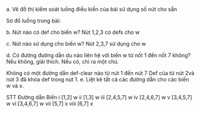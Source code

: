 ﻿a. Vẽ đồ thị kiểm soát luồng điều kiến của bài sử dụng số nút cho sẵn

Sơ đồ luồng trong bài:



b. Nút nào có def cho biến w? Nút 1,2,3 có defs cho w

c. Nút nào sử dụng cho biến w? Nút 2,3,7 sử dụng cho w

d. Có đường đường dẫn du nào liên hệ với biến w từ nốt 1 đến nốt 7 không? Nếu không, giải thích. Nếu có, chỉ ra một chú.

Không có một đường dẫn def-clear nào từ nút 1 đến nút 7
Def của từ nút 2và nút 3 đã khóa def trong nút 1.
e. Liệt kê tất cả các đường dẫn cho các biến w và x.

STT	Đường dẫn	Biến
i	[1,2]	w
ii	[1,3]	w
iii	[2,4,5,7]	w
iv	[2,4,6,7]	w
v	[3,4,5,7]	w
vi	[3,4,6,7]	w
vii	[5,7]	x
viii	[6,7]	x
